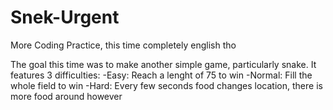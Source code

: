 # Snek-Urgent

More Coding Practice, this time completely english tho

The goal this time was to make another simple game, particularly snake.
It features 3 difficulties:
-Easy:    Reach a lenght of 75 to win
-Normal:  Fill the whole field to win
-Hard:    Every few seconds food changes location, there is more food around however
